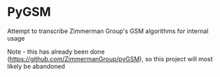 # PyGSM
Attempt to transcribe Zimmerman Group's GSM algorithms for internal usage

Note - this has already been done (https://github.com/ZimmermanGroup/pyGSM), so this project will most likely be abandoned 
